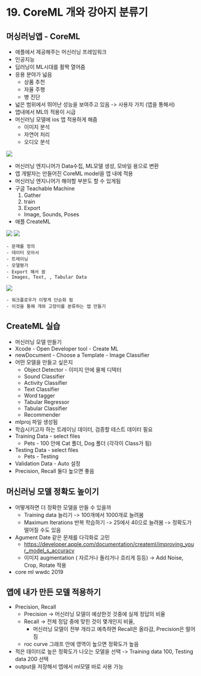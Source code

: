 # 19. CoreML 개와 강아지 분류기

## 머싱러닝앱 - CoreML
- 애플에서 제공해주는 머신러닝 프레임워크
- 인공지능
- 딥러닝이 ML시대를 활짝 열어줌
- 응용 분야가 넓음
    - 상품 추천
    - 자율 주행
    - 병 진단
- 넓은 범위에서 뛰어난 성능을 보여주고 있음 -> 사용자 가치 (앱을 통해서)
- 앱내에서 ML의 적용이 시급
- 머신러닝 모델에 ios 앱 적용하게 해줌
    - 이미지 분석
    - 자연어 처리 
    - 오디오 분석

<image src="1.png" >

- 머신러닝 엔지니어가 Data수집, ML모델 생성, 모바일 용으로 변환
- 앱 개발자는 만들어진 CoreML model을 앱 내에 적용
- 머신러닝 엔지니어가 해야할 부분도 할 수 있게됨
- 구글 Teachable Machine
    1. Gather
    2. train
    3. Export
    - Image, Sounds, Poses
- 애플 CreateML

<image src="2.png" >

<image src="3.png" >

    - 문제를 정의
    - 데이터 모아서
    - 트레이닝
    - 모델평가 
    - Export 해서 씀
    - Images, Text, , Tabular Data
    
<image src="4.png" >

    - 워크플로우가 이렇게 단순화 됨
    - 이것을 통해 개와 고양이를 분류하는 앱 만들기

## CreateML 실습 
- 머신러닝 모델 만들기
- Xcode - Open Developer tool - Create ML
- newDocument - Choose a Template - Image Classifier
- 어떤 모델을 만들고 싶은지
    - Object Detector - 이미지 안에 물체 디텍터
    - Sound Classifier
    - Activity Classifier
    - Text Classifier
    - Word tagger
    - Tabular Regressor
    - Tabular Classifier
    - Recommender
- mlproj 파일 생성됨
- 학습시키고자 하는 트레이닝 데이터, 검증할 테스트 데이터 필요
- Training Data - select files
    - Pets - 100 안에 Cat 폴더, Dog 폴더 (각각이 Class가 됨)
- Testing Data - select files
    - Pets - Testing
- Validation Data - Auto 설정
- Precision, Recall 둘다 높으면 좋음


## 머신러닝 모델 정확도 높이기
- 어떻게하면 더 정확한 모델을 만들 수 있을까
    - Training data 늘리기 -> 100개에서 1000개로 늘려봄
    - Maximum Iterations 반복 학습하기 -> 25에서 40으로 늘려봄 -> 정확도가 떨어질 수도 있음
- Agument Date 같은 문제를 다각화로 고민
    - https://developer.apple.com/documentation/createml/improving_your_model_s_accuracy
    - 이미지 augmentation ( 자르거나 돌리거나 흐리게 등등)
    -> Add Noise, Crop, Rotate 적용
- core ml wwdc 2019

## 앱에 내가 만든 모델 적용하기
- Precision, Recall
    - Precision -> 머신러닝 모델이 예상한것 것중에 실제 정답의 비율
    - Recall -> 전체 정답 중에 맞힌 것이 몇개인지 비율,
        - 머신러닝 모델이 전부 개라고 예측하면 Recall은 올라감, Precision은 떨어짐
    - roc curve 그래프 안에 영역이 높으면 정확도가 높음
- 적은 데이터로 높은 정확도가 나오는 모델을 선택 -> Training data 100, Testing data 200 선택 
- output을 저장해서 앱에서 ml모델 바로 사용 가능
